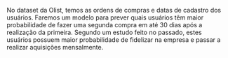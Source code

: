 No dataset da Olist, temos as ordens de compras e datas de
cadastro dos usuários. Faremos um modelo
para prever quais usuários têm maior probabilidade de fazer uma segunda compra em até 30
dias após a realização da primeira. Segundo um estudo feito no passado, estes usuários
possuem maior probabilidade de fidelizar na empresa e passar a realizar aquisições
mensalmente.